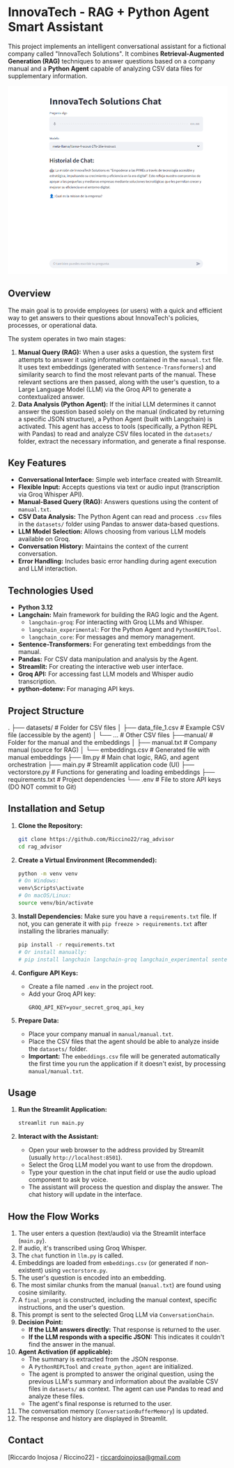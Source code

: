 # InnovaTech - RAG + Python Agent Smart Assistant

This project implements an intelligent conversational assistant for a fictional company called "InnovaTech Solutions". It combines **Retrieval-Augmented Generation (RAG)** techniques to answer questions based on a company manual and a **Python Agent** capable of analyzing CSV data files for supplementary information.

![UI](image.png)

## Overview

The main goal is to provide employees (or users) with a quick and efficient way to get answers to their questions about InnovaTech's policies, processes, or operational data.

The system operates in two main stages:

1.  **Manual Query (RAG):** When a user asks a question, the system first attempts to answer it using information contained in the `manual.txt` file. It uses text embeddings (generated with `Sentence-Transformers`) and similarity search to find the most relevant parts of the manual. These relevant sections are then passed, along with the user's question, to a Large Language Model (LLM) via the Groq API to generate a contextualized answer.
2.  **Data Analysis (Python Agent):** If the initial LLM determines it cannot answer the question based solely on the manual (indicated by returning a specific JSON structure), a Python Agent (built with Langchain) is activated. This agent has access to tools (specifically, a Python REPL with Pandas) to read and analyze CSV files located in the `datasets/` folder, extract the necessary information, and generate a final response.

## Key Features

*   **Conversational Interface:** Simple web interface created with Streamlit.
*   **Flexible Input:** Accepts questions via text or audio input (transcription via Groq Whisper API).
*   **Manual-Based Query (RAG):** Answers questions using the content of `manual.txt`.
*   **CSV Data Analysis:** The Python Agent can read and process `.csv` files in the `datasets/` folder using Pandas to answer data-based questions.
*   **LLM Model Selection:** Allows choosing from various LLM models available on Groq.
*   **Conversation History:** Maintains the context of the current conversation.
*   **Error Handling:** Includes basic error handling during agent execution and LLM interaction.

## Technologies Used

*   **Python 3.12**
*   **Langchain:** Main framework for building the RAG logic and the Agent.
    *   `langchain-groq`: For interacting with Groq LLMs and Whisper.
    *   `langchain_experimental`: For the Python Agent and `PythonREPLTool`.
    *   `langchain_core`: For messages and memory management.
*   **Sentence-Transformers:** For generating text embeddings from the manual.
*   **Pandas:** For CSV data manipulation and analysis by the Agent.
*   **Streamlit:** For creating the interactive web user interface.
*   **Groq API:** For accessing fast LLM models and Whisper audio transcription.
*   **python-dotenv:** For managing API keys.

## Project Structure

.
├── datasets/ # Folder for CSV files
│ ├── data_file_1.csv # Example CSV file (accessible by the agent)
│ └── ... # Other CSV files
├──manual/ # Folder for the manual and the embeddings
│ ├── manual.txt # Company manual (source for RAG)
│ └── embeddings.csv # Generated file with manual embeddings
├── llm.py # Main chat logic, RAG, and agent orchestration
├── main.py # Streamlit application code (UI)
├── vectorstore.py # Functions for generating and loading embeddings
├── requirements.txt # Project dependencies
└── .env # File to store API keys (DO NOT commit to Git)

## Installation and Setup

1.  **Clone the Repository:**
    ```bash
    git clone https://github.com/Riccino22/rag_advisor
    cd rag_advisor
    ```

2.  **Create a Virtual Environment (Recommended):**
    ```bash
    python -m venv venv
    # On Windows:
    venv\Scripts\activate
    # On macOS/Linux:
    source venv/bin/activate
    ```

3.  **Install Dependencies:**
    Make sure you have a `requirements.txt` file. If not, you can generate it with `pip freeze > requirements.txt` after installing the libraries manually:
    ```bash
    pip install -r requirements.txt
    # Or install manually:
    # pip install langchain langchain-groq langchain_experimental sentence-transformers pandas streamlit python-dotenv
    ```

4.  **Configure API Keys:**
    *   Create a file named `.env` in the project root.
    *   Add your Groq API key:
        ```
        GROQ_API_KEY=your_secret_groq_api_key
        ```

5.  **Prepare Data:**
    *   Place your company manual in `manual/manual.txt`.
    *   Place the CSV files that the agent should be able to analyze inside the `datasets/` folder.
    *   **Important:** The `embeddings.csv` file will be generated automatically the first time you run the application if it doesn't exist, by processing `manual/manual.txt`.

## Usage

1.  **Run the Streamlit Application:**
    ```bash
    streamlit run main.py
    ```

2.  **Interact with the Assistant:**
    *   Open your web browser to the address provided by Streamlit (usually `http://localhost:8501`).
    *   Select the Groq LLM model you want to use from the dropdown.
    *   Type your question in the chat input field or use the audio upload component to ask by voice.
    *   The assistant will process the question and display the answer. The chat history will update in the interface.

## How the Flow Works

1.  The user enters a question (text/audio) via the Streamlit interface (`main.py`).
2.  If audio, it's transcribed using Groq Whisper.
3.  The `chat` function in `llm.py` is called.
4.  Embeddings are loaded from `embeddings.csv` (or generated if non-existent) using `vectorstore.py`.
5.  The user's question is encoded into an embedding.
6.  The most similar chunks from the manual (`manual.txt`) are found using cosine similarity.
7.  A `final_prompt` is constructed, including the manual context, specific instructions, and the user's question.
8.  This prompt is sent to the selected Groq LLM via `ConversationChain`.
9.  **Decision Point:**
    *   **If the LLM answers directly:** That response is returned to the user.
    *   **If the LLM responds with a specific JSON:** This indicates it couldn't find the answer in the manual.
10. **Agent Activation (if applicable):**
    *   The summary is extracted from the JSON response.
    *   A `PythonREPLTool` and `create_python_agent` are initialized.
    *   The agent is prompted to answer the original question, using the previous LLM's summary and information about the available CSV files in `datasets/` as context. The agent can use Pandas to read and analyze these files.
    *   The agent's final response is returned to the user.
11. The conversation memory (`ConversationBufferMemory`) is updated.
12. The response and history are displayed in Streamlit.

## Contact

[Riccardo Inojosa / Riccino22] - riccardoinojosa@gmail.com
